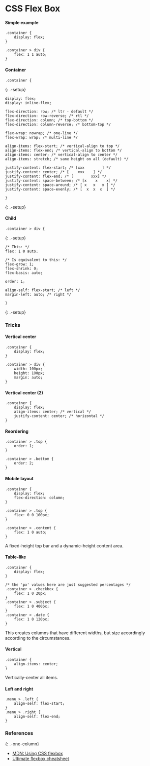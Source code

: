 CSS Flex Box
============

#### Simple example

    .container {
        display: flex;
    }

    .container > div {
        flex: 1 1 auto;
    }

#### Container

    .container {

{: .-setup}

    display: flex;
    display: inline-flex;

    flex-direction: row; /* ltr - default */
    flex-direction: row-reverse; /* rtl */
    flex-direction: column; /* top-bottom */
    flex-direction: column-reverse; /* bottom-top */

    flex-wrap: nowrap; /* one-line */
    flex-wrap: wrap; /* multi-line */

    align-items: flex-start; /* vertical-align to top */
    align-items: flex-end; /* vertical-align to bottom */
    align-items: center; /* vertical-align to center */
    align-items: stretch; /* same height on all (default) */

    justify-content: flex-start; /* [xxx        ] */
    justify-content: center; /* [    xxx    ] */
    justify-content: flex-end; /* [        xxx] */
    justify-content: space-between; /* [x    x    x] */
    justify-content: space-around; /* [ x   x   x ] */
    justify-content: space-evenly; /* [  x  x  x  ] */

    }

{: .-setup}

#### Child

    .container > div {

{: .-setup}

    /* This: */
    flex: 1 0 auto;

    /* Is equivalent to this: */
    flex-grow: 1;
    flex-shrink: 0;
    flex-basis: auto;

    order: 1;

    align-self: flex-start; /* left */
    margin-left: auto; /* right */

    }

{: .-setup}

### Tricks

#### Vertical center

    .container {
        display: flex;
    }

    .container > div {
        width: 100px;
        height: 100px;
        margin: auto;
    }

#### Vertical center (2)

    .container {
        display: flex;
        align-items: center; /* vertical */
        justify-content: center; /* horizontal */
    }

#### Reordering

    .container > .top {
        order: 1;
    }

    .container > .bottom {
        order: 2;
    }

#### Mobile layout

    .container {
        display: flex;
        flex-direction: column;
    }

    .container > .top {
        flex: 0 0 100px;
    }

    .container > .content {
        flex: 1 0 auto;
    }

A fixed-height top bar and a dynamic-height content area.

#### Table-like

    .container {
        display: flex;
    }

    /* the 'px' values here are just suggested percentages */
    .container > .checkbox {
        flex: 1 0 20px;
    }
    .container > .subject {
        flex: 1 0 400px;
    }
    .container > .date {
        flex: 1 0 120px;
    }

This creates columns that have different widths, but size accordingly according to the circumstances.

#### Vertical

    .container {
        align-items: center;
    }

Vertically-center all items.

#### Left and right

    .menu > .left {
        align-self: flex-start;
    }
    .menu > .right {
        align-self: flex-end;
    }

### References

{: .-one-column}

-   [MDN: Using CSS flexbox](https://developer.mozilla.org/en-US/docs/Web/Guide/CSS/Flexible_boxes)
-   [Ultimate flexbox cheatsheet](http://www.sketchingwithcss.com/samplechapter/cheatsheet.html)
